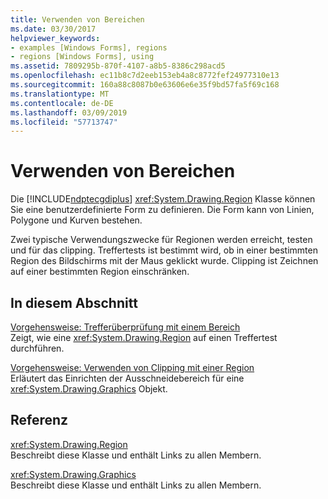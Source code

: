 ```yaml
---
title: Verwenden von Bereichen
ms.date: 03/30/2017
helpviewer_keywords:
- examples [Windows Forms], regions
- regions [Windows Forms], using
ms.assetid: 7809295b-870f-4107-a8b5-8386c298acd5
ms.openlocfilehash: ec11b8c7d2eeb153eb4a8c8772fef24977310e13
ms.sourcegitcommit: 160a88c8087b0e63606e6e35f9bd57fa5f69c168
ms.translationtype: MT
ms.contentlocale: de-DE
ms.lasthandoff: 03/09/2019
ms.locfileid: "57713747"
---
```

# <a name="using-regions"></a>Verwenden von Bereichen
Die [!INCLUDE[ndptecgdiplus](../../../../includes/ndptecgdiplus-md.md)] <xref:System.Drawing.Region> Klasse können Sie eine benutzerdefinierte Form zu definieren. Die Form kann von Linien, Polygone und Kurven bestehen.  
  
 Zwei typische Verwendungszwecke für Regionen werden erreicht, testen und für das clipping. Treffertests ist bestimmt wird, ob in einer bestimmten Region des Bildschirms mit der Maus geklickt wurde. Clipping ist Zeichnen auf einer bestimmten Region einschränken.  
  
## <a name="in-this-section"></a>In diesem Abschnitt  
 [Vorgehensweise: Trefferüberprüfung mit einem Bereich](how-to-use-hit-testing-with-a-region.md)  
 Zeigt, wie eine <xref:System.Drawing.Region> auf einen Treffertest durchführen.  
  
 [Vorgehensweise: Verwenden von Clipping mit einer Region](how-to-use-clipping-with-a-region.md)  
 Erläutert das Einrichten der Ausschneidebereich für eine <xref:System.Drawing.Graphics> Objekt.  
  
## <a name="reference"></a>Referenz  
 <xref:System.Drawing.Region>  
 Beschreibt diese Klasse und enthält Links zu allen Membern.  
  
 <xref:System.Drawing.Graphics>  
 Beschreibt diese Klasse und enthält Links zu allen Membern.
